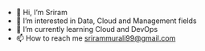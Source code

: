 - 👋 Hi, I’m Sriram
- 👀 I’m interested in Data, Cloud and Management fields
- 🌱 I’m currently learning Cloud and DevOps
- 📫 How to reach me srirammurali99@gmail.com

<!---
srirammurali99/srirammurali99 is a ✨ special ✨ repository because its `README.md` (this file) appears on your GitHub profile.
You can click the Preview link to take a look at your changes.
--->
